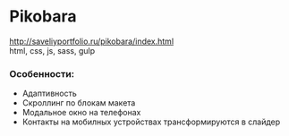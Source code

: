 # Pikobara
http://saveliyportfolio.ru/pikobara/index.html  
html, css, js, sass, gulp
### Особенности:
 + Адаптивность
 + Скроллинг по блокам макета
 + Модальное окно на телефонах
 + Контакты на мобилных устройствах трансформируются в слайдер
